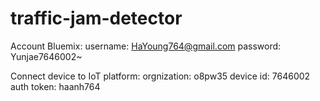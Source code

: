 # traffic-jam-detector

Account Bluemix:
username: HaYoung764@gmail.com
password: Yunjae7646002~

Connect device to IoT platform: 
orgnization: o8pw35
device id: 7646002
auth token: haanh764
